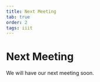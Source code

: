 ```yaml
---
title: Next Meeting
tab: true
order: 2
tags: iiit
---
```



# **Next Meeting**
We will have our next meeting soon.
